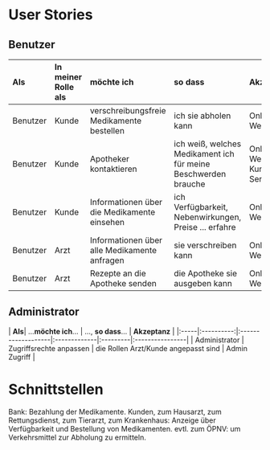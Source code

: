 # User Stories

## Benutzer

| **Als** | **In meiner Rolle als** | **möchte ich** | **so dass** | **Akzeptanz** |
| :------ | :----- | :------ | :-------- | :------ |
| Benutzer | Kunde | verschreibungsfreie Medikamente bestellen | ich sie abholen kann | Online Website |
| Benutzer | Kunde | Apotheker kontaktieren | ich weiß, welches Medikament ich für meine Beschwerden brauche | Online Website/ Kunden Service |
| Benutzer | Kunde | Informationen über die Medikamente einsehen | ich Verfügbarkeit, Nebenwirkungen, Preise ... erfahre | Online Website | 
| Benutzer | Arzt | Informationen über alle Medikamente anfragen | sie verschreiben kann | Online Website |
| Benutzer | Arzt | Rezepte an die Apotheke senden | die Apotheke sie ausgeben kann | Online Website |

## Administrator

| **Als**| ...**möchte ich**...   | ..., **so dass**... | **Akzeptanz** |
|:-----|:----------:|:-------------------|:-------------|:---------|:----------------|
| Administrator | Zugriffsrechte anpassen | die Rollen Arzt/Kunde angepasst sind | Admin Zugriff |

# Schnittstellen

Bank: Bezahlung der Medikamente.
Kunden, zum Hausarzt, zum Rettungsdienst, zum Tierarzt, zum Krankenhaus: Anzeige über Verfügbarkeit und Bestellung von Medikamenten.
evtl. zum ÖPNV: um Verkehrsmittel zur Abholung zu ermitteln.